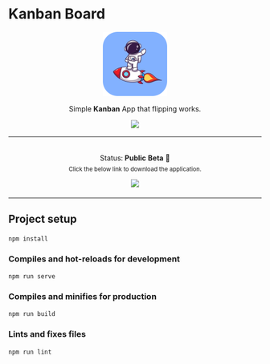 # Kanban Board

<p align="center">
<img src="./build/icons/128x128.png" alt="icon" />
</p>

<p align="center">Simple <b>Kanban</b> App that flipping works.</p>

<p align="center">
    <img src="https://img.shields.io/badge/Release-v1.0-orange?style=flat-square"/>
</p>

<p align="center">
<table>
<tbody>
<td align="center">
<p></p>
<img width="2000" height="0"><br>
Status: <b>Public Beta 🎉</b><br>
<sub> Click the below link to download the application.</sub><br>
<p></p>
  <a href="https://github.com/Rubanthilak/kanban-board/releases/download/v1.0/Kanban.Board.Setup.1.0.0.exe">
    <img src="https://img.shields.io/badge/-Download-green?style=for-the-badge"/>
    </a>
<p></p>
</td>
</tbody>
</table>

</p>

<div style="text-align:center;">
  
</div>

## Project setup

```
npm install
```

### Compiles and hot-reloads for development

```
npm run serve
```

### Compiles and minifies for production

```
npm run build
```

### Lints and fixes files

```
npm run lint
```
